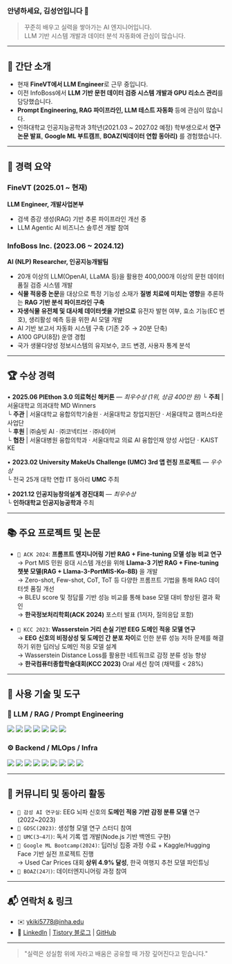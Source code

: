 ### 안녕하세요, 김성언입니다 👋

> 꾸준히 배우고 실력을 쌓아가는 AI 엔지니어입니다.  
> LLM 기반 시스템 개발과 데이터 분석 자동화에 관심이 많습니다.

---

## 🧠 간단 소개

- 현재 **FineVT에서 LLM Engineer**로 근무 중입니다.
- 이전 InfoBoss에서 **LLM 기반 문헌 데이터 검증 시스템 개발과 GPU 리소스 관리**를 담당했습니다.
- **Prompt Engineering, RAG 파이프라인, LLM 테스트 자동화** 등에 관심이 많습니다.
- 인하대학교 인공지능공학과 3학년(2021.03 ~ 2027.02 예정) 학부생으로서 **연구 논문 발표**, **Google ML 부트캠프**, **BOAZ(빅데이터 연합 동아리)** 를 경험했습니다.

---

## 💼 경력 요약

### FineVT (2025.01 ~ 현재)
**LLM Engineer, 개발사업본부**  
- 검색 증강 생성(RAG) 기반 추론 파이프라인 개선 중  
- LLM Agentic AI 비즈니스 솔루션 개발 참여

### InfoBoss Inc. (2023.06 ~ 2024.12)
**AI (NLP) Researcher, 인공지능개발팀**  
- 20개 이상의 LLM(OpenAI, LLaMA 등)을 활용한 400,000개 이상의 문헌 데이터 품질 검증 시스템 개발  
- **식물 적응증 논문**을 대상으로 특정 기능성 소재가 **질병 치료에 미치는 영향**을 추론하는 **RAG 기반 분석 파이프라인 구축**  
- **자생식물 유전체 및 대사체 데이터셋을 기반으로** 유전자 발현 여부, 효소 기능(EC 번호), 생리활성 예측 등을 위한 AI 모델 개발 
- AI 기반 보고서 자동화 시스템 구축 (기존 2주 → 20분 단축)  
- A100 GPU(8장) 운영 경험  
- 국가 생물다양성 정보시스템의 유지보수, 코드 변경, 사용자 통계 분석


---


## 🏆 수상 경력
• **2025.06  PIEthon 3.0 의료혁신 해커톤** ― *최우수상 (1위, 상금 400만 원)*
  └ **주최**  | 서울대학교 의과대학 MD Winners  
  └ **주관**  | 서울대학교 융합의학기술원 · 서울대학교 창업지원단 · 서울대학교 캠퍼스타운 사업단  
  └ **후원**  | ㈜숨빗 AI · ㈜코넥티브 · ㈜네이버  
  └ **협찬**  | 서울대병원 융합의학과 · 서울대학교 의료 AI 융합인재 양성 사업단 · KAIST KE  

• **2023.02  University MakeUs Challenge (UMC) 3rd 앱 런칭 프로젝트** ― *우수상*  
  └ 전국 25개 대학 연합 IT 동아리 **UMC** 주최  

• **2021.12  인공지능창의설계 경진대회** ― *최우수상*  
  └ **인하대학교 인공지능공학과** 주최  

---


## 📚 주요 프로젝트 및 논문

- `📄 ACK 2024`: **프롬프트 엔지니어링 기반 RAG + Fine-tuning 모델 성능 비교 연구**  
  → Port MIS 민원 응대 시스템 개선을 위해 **Llama-3 기반 RAG + Fine-tuning 챗봇 모델(RAG + Llama-3-PortMIS-Ko-8B)** 을 개발  
  → Zero-shot, Few-shot, CoT, ToT 등 다양한 프롬프트 기법을 통해 RAG 데이터셋 품질 개선  
  → BLEU score 및 정답률 기반 성능 비교를 통해 base 모델 대비 향상된 결과 확인  
  → **한국정보처리학회(ACK 2024)** 포스터 발표 (1저자, 질의응답 포함)

- `📄 KCC 2023`: **Wasserstein 거리 손실 기반 EEG 도메인 적응 모델 연구**  
  → **EEG 신호의 비정상성 및 도메인 간 분포 차이**로 인한 분류 성능 저하 문제를 해결하기 위한 딥러닝 도메인 적응 모델 설계  
  → Wasserstein Distance Loss를 활용한 네트워크로 감정 분류 성능 향상  
  → **한국컴퓨터종합학술대회(KCC 2023)** Oral 세션 참여 (채택률 < 28%)  

---

## 🔧 사용 기술 및 도구

### 🧠 LLM / RAG / Prompt Engineering  
<img src="https://img.shields.io/badge/LLM-FE61A6?style=for-the-badge"/> <img src="https://img.shields.io/badge/Prompt%20Engineering-FF9900?style=for-the-badge"/> <img src="https://img.shields.io/badge/LangChain-3E8EDE?style=for-the-badge"/> <img src="https://img.shields.io/badge/LangGraph-4B4453?style=for-the-badge"/> <img src="https://img.shields.io/badge/Faiss-0096D6?style=for-the-badge"/> <img src="https://img.shields.io/badge/Pinecone-0061A8?style=for-the-badge"/> <img src="https://img.shields.io/badge/Hugging%20Face-FFCD00?style=for-the-badge&logo=huggingface&logoColor=black"/>

### ⚙️ Backend / MLOps / Infra  
<img src="https://img.shields.io/badge/Python-3776AB?style=for-the-badge&logo=python&logoColor=white"/> <img src="https://img.shields.io/badge/PyTorch-EE4C2C?style=for-the-badge&logo=pytorch&logoColor=white"/> <img src="https://img.shields.io/badge/Node.js-339933?style=for-the-badge&logo=node.js&logoColor=white"/> <img src="https://img.shields.io/badge/MySQL-4479A1?style=for-the-badge&logo=mysql&logoColor=white"/> <img src="https://img.shields.io/badge/Triton-00B5E2?style=for-the-badge&logo=nvidia&logoColor=white"/> <img src="https://img.shields.io/badge/Docker-2496ED?style=for-the-badge&logo=docker&logoColor=white"/> <img src="https://img.shields.io/badge/Kubernetes-326CE5?style=for-the-badge&logo=kubernetes&logoColor=white"/> <img src="https://img.shields.io/badge/GPU-A100-black?style=for-the-badge"/> <img src="https://img.shields.io/badge/GitHub-181717?style=for-the-badge&logo=github&logoColor=white"/>


---

## 📙 커뮤니티 및 동아리 활동

- `📌 감성 AI 연구실`: EEG 뇌파 신호의 **도메인 적응 기반 감정 분류 모델** 연구 (2022~2023)  
- `📌 GDSC(2023)`: 생성형 모델 연구 스터디 참여  
- `📌 UMC(3~4기)`: 독서 기록 앱 개발(Node.js 기반 백엔드 구현)
- `📌 Google ML Bootcamp(2024)`: 딥러닝 집중 과정 수료 + Kaggle/Hugging Face 기반 실전 프로젝트 진행  
→ Used Car Prices 대회 **상위 4.9% 달성**, 한국 여행지 추천 모델 파인튜닝 
- `📌 BOAZ(24기)`: 데이터엔지니어링 과정 참여

---

## 📬 연락처 & 링크

- ✉️ ykiki5778@inha.edu  
- 🔗 [LinkedIn](https://www.linkedin.com/in/kse5778) | [Tistory 블로그](https://uoa6uoas.tistory.com) | [GitHub](https://github.com/SeongEon-Kim)

---

> "실력은 성실함 위에 자라고 배움은 공유할 때 가장 깊어진다고 믿습니다."
